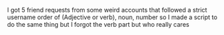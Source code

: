 I got 5 friend requests from some weird accounts that followed a strict username order of (Adjective or verb), noun, number so I made a script to do the same thing but I forgot the verb part but who really cares
